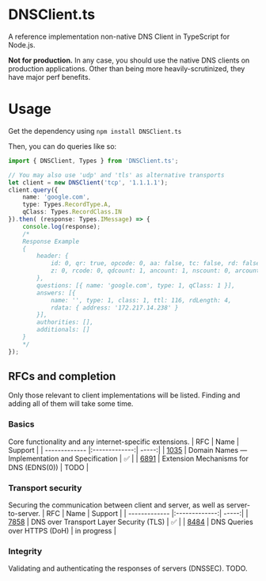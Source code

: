 # DNSClient.ts

A reference implementation non-native DNS Client in TypeScript for Node.js.

**Not for production.** In any case, you should use the native DNS clients
on production applications. Other than being more heavily-scrutinized, they have
major perf benefits.

# Usage
Get the dependency using `npm install DNSClient.ts`

Then, you can do queries like so:
```TypeScript
import { DNSClient, Types } from 'DNSClient.ts';

// You may also use 'udp' and 'tls' as alternative transports
let client = new DNSClient('tcp', '1.1.1.1');
client.query({
    name: 'google.com',
    type: Types.RecordType.A,
    qClass: Types.RecordClass.IN
}).then( (response: Types.IMessage) => {
    console.log(response);
    /*
    Response Example
    {
        header: {
            id: 0, qr: true, opcode: 0, aa: false, tc: false, rd: false, ra: true,
            z: 0, rcode: 0, qdcount: 1, ancount: 1, nscount: 0, arcount: 0
        },
        questions: [{ name: 'google.com', type: 1, qClass: 1 }],
        answers: [{
            name: '', type: 1, class: 1, ttl: 116, rdLength: 4,
            rdata: { address: '172.217.14.238' }
        }],
        authorities: [],
        additionals: []
    }
    */
});
```

## RFCs and completion
Only those relevant to client implementations will be listed. Finding and adding
all of them will take some time.

### Basics
Core functionality and any internet-specific extensions.
| RFC        | Name           | Support  |
| ------------- |:-------------:| -----:|
| [1035](https://tools.ietf.org/html/rfc1035) | Domain Names — Implementation and Specification | ✅ |
| [6891](https://tools.ietf.org/html/rfc6891) | Extension Mechanisms for DNS (EDNS(0)) | TODO |

### Transport security
Securing the communication between client and server, as well as server-to-server.
| RFC        | Name           | Support  |
| ------------- |:-------------:| -----:|
| [7858](https://tools.ietf.org/html/rfc7858) | DNS over Transport Layer Security (TLS) | ✅ |
| [8484](https://tools.ietf.org/html/rfc8484) | DNS Queries over HTTPS (DoH) | in progress |

### Integrity
Validating and authenticating the responses of servers (DNSSEC). TODO.
